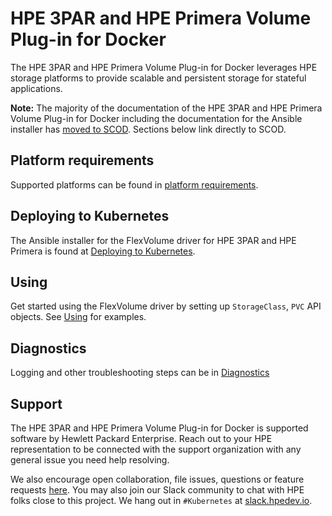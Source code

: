 # HPE 3PAR and HPE Primera Volume Plug-in for Docker

The HPE 3PAR and HPE Primera Volume Plug-in for Docker leverages HPE storage platforms to provide scalable and persistent storage for stateful applications.

**Note:** The majority of the documentation of the HPE 3PAR and HPE Primera Volume Plug-in for Docker including the documentation for the Ansible installer has [moved to SCOD](https://scod.hpedev.io/flexvolume_driver/hpe_3par_primera_installer/). Sections below link directly to SCOD.

## Platform requirements
Supported platforms can be found in [platform requirements](https://scod.hpedev.io/flexvolume_driver/hpe_3par_primera_installer/#platform_requirements).

## Deploying to Kubernetes
The Ansible installer for the FlexVolume driver for HPE 3PAR and HPE Primera is found at [Deploying to Kubernetes](https://scod.hpedev.io/flexvolume_driver/hpe_3par_primera_installer/#deploying_to_kubernetes).

## Using
Get started using the FlexVolume driver by setting up `StorageClass`, `PVC` API objects. See [Using](https://scod.hpedev.io/flexvolume_driver/hpe_3par_primera_installer/#using) for examples.

## Diagnostics
Logging and other troubleshooting steps can be in [Diagnostics](https://scod.hpedev.io/flexvolume_driver/hpe_3par_primera_installer/#diagnostics)

## Support
The HPE 3PAR and HPE Primera Volume Plug-in for Docker is supported software by Hewlett Packard Enterprise. Reach out to your HPE representation to be connected with the support organization with any general issue you need help resolving.

We also encourage open collaboration, file issues, questions or feature requests [here](https://github.com/hpe-storage/python-hpedockerplugin/issues). You may also join our Slack community to chat with HPE folks close to this project. We hang out in `#Kubernetes` at [slack.hpedev.io](https://slack.hpedev.io/).


